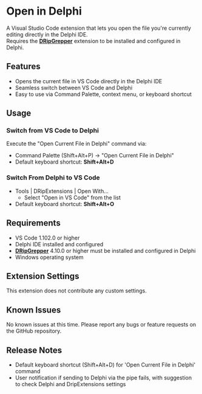 # Open in Delphi
A Visual Studio Code extension that lets you open the file you're currently editing directly in the Delphi IDE.  
Requires the **[DRipGrepper](https://github.com/mattia72/DRipGrepper)** extension to be installed and configured in Delphi.

## Features

- Opens the current file in VS Code directly in the Delphi IDE
- Seamless switch between VS Code and Delphi 
- Easy to use via Command Palette, context menu, or keyboard shortcut

## Usage

### Switch from VS Code to Delphi 

Execute the "Open Current File in Delphi" command via:
   - Command Palette (Shift+Alt+P) -> "Open Current File in Delphi"
   - Default keyboard shortcut: **Shift+Alt+D**
   
### Switch From Delphi to VS Code
 
   - Tools | DRipExtensions | Open With...
     - Select "Open in VS Code" from the list
   - Default keyboard shortcut: **Shift+Alt+O**

## Requirements

- VS Code 1.102.0 or higher
- Delphi IDE installed and configured
- **[DRipGrepper](https://github.com/mattia72/DRipGrepper)** 4.10.0 or higher must be installed and configured in Delphi
- Windows operating system

## Extension Settings

This extension does not contribute any custom settings.

## Known Issues

No known issues at this time. Please report any bugs or feature requests on the GitHub repository.

## Release Notes

- Default keyboard shortcut (Shift+Alt+D) for 'Open Current File in Delphi' command
- User notification if sending to Delphi via the pipe fails, with suggestion to check Delphi and DripExtensions settings
